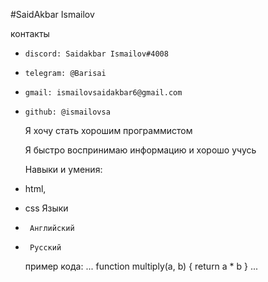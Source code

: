 #SaidAkbar Ismailov

   контакты
-     discord: Saidakbar Ismailov#4008
-     telegram: @Barisai
-     gmail: ismailovsaidakbar6@gmail.com
-     github: @ismailovsa
 
   Я хочу стать хорошим программистом

    Я быстро воспринимаю информацию и хорошо учусь

   Навыки и умения:
-    html,
-    css
  Языки
-      Английский
-      Русский
  пример кода:
...
function multiply(a, b) {
    return a * b
}
...
